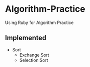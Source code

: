 # Algorithm-Practice

Using Ruby for Algorithm Practice

## Implemented
* Sort
  - Exchange Sort
  - Selection Sort
